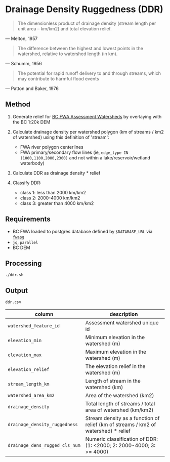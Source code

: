 # Drainage Density Ruggedness (DDR)

> The dimensionless product of drainage density (stream length per unit area – km/km2) and total elevation relief.

— Melton, 1957

> The difference between the highest and lowest points in the watershed, relative to watershed length (in km).

— Schumm, 1956


> The potential for rapid runoff delivery to and through streams, which may contribute to harmful flood events 

— Patton and Baker, 1976

 
## Method

1. Generate relief for [BC FWA Assessment Watersheds](https://catalogue.data.gov.bc.ca/dataset/freshwater-atlas-assessment-watersheds) by overlaying with the BC 1:20k DEM

2. Calculate drainage density per watershed polygon (km of streams / km2 of watershed) using this definition of 'stream':

	- FWA river polygon centerlines 
	- FWA primary/secondary flow lines (ie, `edge_type IN (1000,1100,2000,2300)` and not within a lake/reservoir/wetland waterbody)

3. Calculate DDR as  drainage density * relief

4. Classify DDR:

	- class 1: less than 2000 km/km2
	- class 2: 2000-4000 km/km2
	- class 3: greater than 4000 km/km2


## Requirements

- BC FWA loaded to postgres database defined by `$DATABASE_URL` via [`fwapg`](https://github.com/smnorris/fwapg)
- `jq`, `parallel`
- BC DEM

## Processing

	./ddr.sh

## Output

`ddr.csv`

| column                       | description                                                |
|------------------------------|------------------------------------------------------------|
| `watershed_feature_id`         | Assessment watershed unique id                             |
| `elevation_min`                | Minimum elevation in the watershed (m)                     |
| `elevation_max`                | Maximum elevation in the watershed (m)                     |
| `elevation_relief`             | The elevation relief in the watershed (m)                  |
| `stream_length_km`             | Length of stream in the watershed (km)                     |
| `watershed_area_km2`           | Area of the watershed (km2)                                |
| `drainage_density`             | Total length of streams / total area of watershed (km/km2) |
| `drainage_density_ruggedness`  | Stream density as a function of relief (km of streams / km2 of watershed) * relief |
| `drainage_dens_rugged_cls_num` | Numeric classification of DDR: (1: <2000; 2: 2000-4000; 3: >= 4000) |

